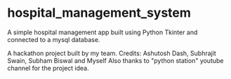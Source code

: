 # hospital_management_system
A simple hospital management app built using Python Tkinter and connected to a mysql database.

A hackathon project built by my team. 
Credits: Ashutosh Dash, Subhrajit Swain, Subham Biswal and Myself
Also thanks to "python station" youtube channel for the project idea.
